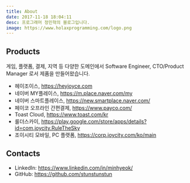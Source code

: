 ```yaml
---
title: About
date: 2017-11-18 18:04:11
desc: 프로그래머 정민혁의 블로그입니다.
image: https://www.holaxprogramming.com/logo.png
---
```


## Products

게임, 플랫폼, 결제, 지역 등 다양한 도메인에서 Software Engineer, CTO/Product Manager 로서 제품을 만들어왔습니다.

- 헤이조이스, https://heyjoyce.com
- 네이버 MY플레이스, https://m.place.naver.com/my
- 네이버 스마트플레이스, https://new.smartplace.naver.com/
- 페이코 오프라인 간편결제, https://www.payco.com/
- Toast Cloud, https://www.toast.com/kr
- 룰더스카이, https://play.google.com/store/apps/details?id=com.joycity.RuleTheSky
- 조이시티 모바일, PC 플랫폼, https://corp.joycity.com/ko/main

## Contacts

- LinkedIn: https://www.linkedin.com/in/minhyeok/
- GitHub: https://github.com/stunstunstun
